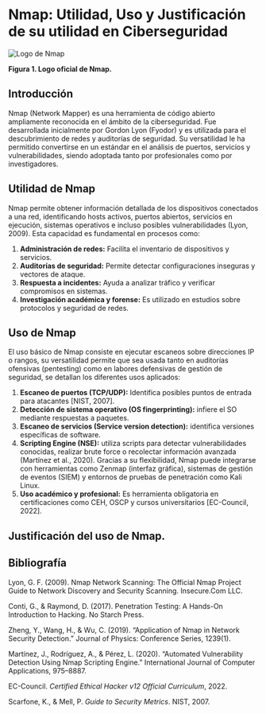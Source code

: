 # Nmap: Utilidad, Uso y Justificación de su utilidad en Ciberseguridad

![Logo de Nmap](https://nmap.org/images/sitelogo-nmap-software-llc-168.90.png)

**Figura 1. Logo oficial de Nmap.**

## Introducción

Nmap (Network Mapper) es una herramienta de código abierto ampliamente reconocida en el ámbito de la ciberseguridad. Fue desarrollada inicialmente por Gordon Lyon (Fyodor) y es utilizada para el descubrimiento de redes y auditorías de seguridad. Su versatilidad le ha permitido convertirse en un estándar en el análisis de puertos, servicios y vulnerabilidades, siendo adoptada tanto por profesionales como por investigadores.

## Utilidad de Nmap

Nmap permite obtener información detallada de los dispositivos conectados a una red, identificando hosts activos, puertos abiertos, servicios en ejecución, sistemas operativos e incluso posibles vulnerabilidades (Lyon, 2009). Esta capacidad es fundamental en procesos como:
1. **Administración de redes:** Facilita el inventario de dispositivos y servicios.
2. **Auditorías de seguridad:** Permite detectar configuraciones inseguras y vectores de ataque.
3. **Respuesta a incidentes:** Ayuda a analizar tráfico y verificar compromisos en sistemas.
4. **Investigación académica y forense:** Es utilizado en estudios sobre protocolos y seguridad de redes.

## Uso de Nmap

El uso básico de Nmap consiste en ejecutar escaneos sobre direcciones IP o rangos, su versatilidad permite que sea usada tanto en auditorías ofensivas (pentesting) como en labores defensivas de gestión de seguridad, se detallan los diferentes usos aplicados:

1. **Escaneo de puertos (TCP/UDP):** Identifica posibles puntos de entrada para atacantes [NIST, 2007].
2. **Detección de sistema operativo (OS fingerprinting):** infiere el SO mediante respuestas a paquetes.
3. **Escaneo de servicios (Service version detection):** identifica versiones específicas de software.
4. **Scripting Engine (NSE):** utiliza scripts para detectar vulnerabilidades conocidas, realizar brute force o recolectar información avanzada (Martínez et al., 2020).
Gracias a su flexibilidad, Nmap puede integrarse con herramientas como Zenmap (interfaz gráfica), sistemas de gestión de eventos (SIEM) y entornos de pruebas de penetración como Kali Linux.
5. **Uso académico y profesional:** Es herramienta obligatoria en certificaciones como CEH, OSCP y cursos universitarios [EC-Council, 2022].

## Justificación del uso de Nmap.



## Bibliografía

Lyon, G. F. (2009). Nmap Network Scanning: The Official Nmap Project Guide to Network Discovery and Security Scanning. Insecure.Com LLC.

Conti, G., & Raymond, D. (2017). Penetration Testing: A Hands-On Introduction to Hacking. No Starch Press.

Zheng, Y., Wang, H., & Wu, C. (2019). “Application of Nmap in Network Security Detection.” Journal of Physics: Conference Series, 1239(1).

Martínez, J., Rodríguez, A., & Pérez, L. (2020). “Automated Vulnerability Detection Using Nmap Scripting Engine.” International Journal of Computer Applications, 975–8887.

EC-Council. *Certified Ethical Hacker v12 Official Curriculum*, 2022.   

Scarfone, K., & Mell, P. *Guide to Security Metrics*. NIST, 2007.  
